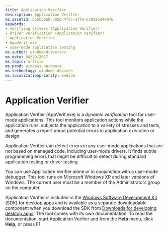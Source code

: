 ```yaml
---
title: Application Verifier
description: Application Verifier
ms.assetid: b5bb30ab-c05b-4fcc-affe-678285d49076
keywords:
- verifying drivers (Application Verifier)
- driver verification (Application Verifier)
- Application Verifier
- AppVerif.exe
- user-mode application testing
ms.author: windowsdriverdev
ms.date: 04/20/2017
ms.topic: article
ms.prod: windows-hardware
ms.technology: windows-devices
ms.localizationpriority: medium
---
```


# Application Verifier


Application Verifier (AppVerif.exe) is a *dynamic verification* tool for user-mode applications. This tool monitors application actions while the application runs, subjects the application to a variety of stresses and tests, and generates a report about potential errors in application execution or design.

Application Verifier can detect errors in any user-mode applications that are not based on managed code, including user-mode drivers. It finds subtle programming errors that might be difficult to detect during standard application testing or driver testing.

You can use Application Verifier alone or in conjunction with a user-mode debugger. This tool runs on Microsoft Windows XP and later versions of Windows. The current user must be a member of the Administrators group on the computer.

Application Verifier is included in the [Windows Software Development Kit]( http://go.microsoft.com/fwlink/p/?linkid=309790) (SDK) for desktop apps and is available as a separate downloadable component when you download the SDK from [Downloads for developing desktop apps]( http://go.microsoft.com/fwlink/p/?linkid=309790). The tool comes with its own documentation. To read the documentation, start Application Verifier and from the **Help** menu, click **Help**, or press F1.

 

 





